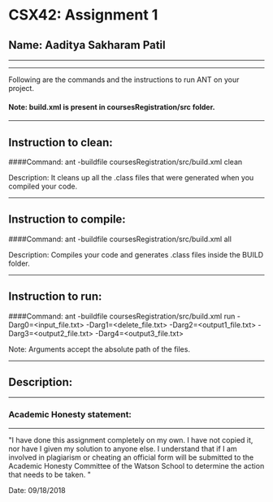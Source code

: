 # CSX42: Assignment 1
## Name: Aaditya Sakharam Patil
-----------------------------------------------------------------------
-----------------------------------------------------------------------

Following are the commands and the instructions to run ANT on your project.
#### Note: build.xml is present in coursesRegistration/src folder.

-----------------------------------------------------------------------
## Instruction to clean:

####Command: ant -buildfile coursesRegistration/src/build.xml clean

Description: It cleans up all the .class files that were generated when you
compiled your code.

-----------------------------------------------------------------------
## Instruction to compile:

####Command: ant -buildfile coursesRegistration/src/build.xml all

Description: Compiles your code and generates .class files inside the BUILD folder.

-----------------------------------------------------------------------
## Instruction to run:

####Command: ant -buildfile coursesRegistration/src/build.xml run -Darg0=<input_file.txt> -Darg1=<delete_file.txt> -Darg2=<output1_file.txt> -Darg3=<output2_file.txt> -Darg4=<output3_file.txt>

Note: Arguments accept the absolute path of the files.


-----------------------------------------------------------------------
## Description:


-----------------------------------------------------------------------
### Academic Honesty statement:
-----------------------------------------------------------------------

"I have done this assignment completely on my own. I have not copied
it, nor have I given my solution to anyone else. I understand that if
I am involved in plagiarism or cheating an official form will be
submitted to the Academic Honesty Committee of the Watson School to
determine the action that needs to be taken. "

Date: 09/18/2018


